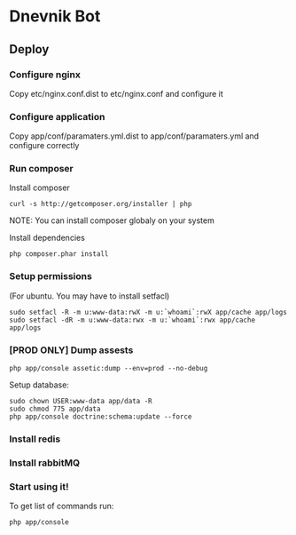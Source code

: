 Dnevnik Bot
===========


Deploy
------

### Configure nginx
Copy etc/nginx.conf.dist to etc/nginx.conf and configure it

### Configure application

Copy app/conf/paramaters.yml.dist to app/conf/paramaters.yml and configure correctly

### Run composer

Install composer

    curl -s http://getcomposer.org/installer | php

NOTE: You can install composer globaly on your system

Install dependencies

    php composer.phar install

### Setup permissions
(For ubuntu. You may have to install setfacl)

    sudo setfacl -R -m u:www-data:rwX -m u:`whoami`:rwX app/cache app/logs
    sudo setfacl -dR -m u:www-data:rwx -m u:`whoami`:rwx app/cache app/logs

### [PROD ONLY] Dump assests

    php app/console assetic:dump --env=prod --no-debug

Setup database:

	sudo chown USER:www-data app/data -R
	sudo chmod 775 app/data
    php app/console doctrine:schema:update --force

### Install redis

### Install rabbitMQ

### Start using it!
To get list of commands run:

    php app/console

